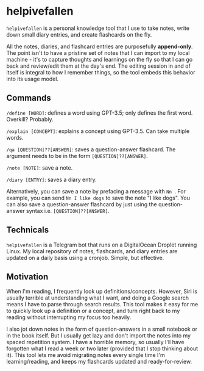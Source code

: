 # helpivefallen

`helpivefallen` is a personal knowledge tool that I use to take notes, write down small diary entries, and create flashcards on the fly. 

All the notes, diaries, and flashcard entries are purposefully **append-only**. The point isn't to have a pristine set of notes that I can import to my local machine - it's to capture thoughts and learnings on the fly so that I can go back and review/edit them at the day's end. The editing session in and of itself is integral to how I remember things, so the tool embeds this behavior into its usage model. 

## Commands

`/define [WORD]`: defines a word using GPT-3.5; only defines the first word. Overkill? Probably. 

`/explain [CONCEPT]`: explains a concept using GPT-3.5. Can take multiple words. 

`/qa [QUESTION]??[ANSWER]`: saves a question-answer flashcard. The argument needs to be in the form `[QUESTION]??[ANSWER]`.

`/note [NOTE]`: save a note.

`/diary [ENTRY]`: saves a diary entry.

Alternatively, you can save a note by prefacing a message with `Nn `. For example, you can send `Nn I like dogs` to save the note "I like dogs". You can also save a question-answer flashcard by just using the question-answer syntax i.e. `[QUESTION]??[ANSWER]`.

## Technicals

`helpivefallen` is a Telegram bot that runs on a DigitalOcean Droplet running Linux. My local repository of notes, flashcards, and diary entries are updated on a daily basis using a cronjob. Simple, but effective.

## Motivation

When I'm reading, I frequently look up definitions/concepts. However, Siri is usually terrible at understanding what I want, and doing a Google search means I have to parse through search results. This tool makes it easy for me to quickly look up a definition or a concept, and turn right back to my reading without interrupting my focus too heavily. 

I also jot down notes in the form of question-answers in a small notebook or in the book itself. But I usually get lazy and don't import the notes into my spaced repetition system. I have a horrible memory, so usually I'll have forgotten what I read a week or two later (provided that I stop thinking about it). This tool lets me avoid migrating notes every single time I'm learning/reading, and keeps my flashcards updated and ready-for-review. 